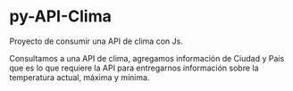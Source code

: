 # py-API-Clima
Proyecto de consumir una API de clima con Js.

Consultamos a una API de clima, agregamos información de Ciudad y Pais que es lo que requiere la API para entregarnos información sobre la temperatura actual, máxima y mínima.
